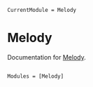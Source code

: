 ```@meta
CurrentModule = Melody
```

# Melody

Documentation for [Melody](https://github.com/ollecram/Melody.jl).

```@index
```

```@autodocs
Modules = [Melody]
```
